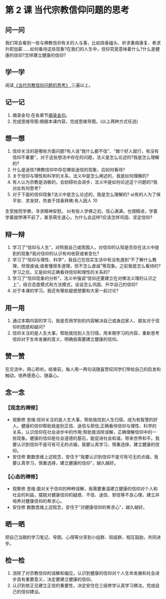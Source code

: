 # 第 2 课 当代宗教信仰问题的思考

## 问一问

我们常会看到一些与佛教信仰有关的人与事，比如烧香磕头、祈求重病康复、希求升职加薪......如何看待这些现象?在我们的人生中，信仰究竟意味着什么?什么是健康的信仰?怎样建立健康的信仰?

## 学一学

阅读[《当代宗教信仰问题的思考》](./02当代宗教信仰问题的思考),三遍以上。

## 记一记

1. 摘录金句:在各章节[摘录金句](./)。
2. 完成思维导图:根据本课内容，完成思维导图。(以上两种方式任选)

## 想一想

1. 信仰关注的是哪些方面问题?有人说“我什么都不信”、“做个好人就行，有没有信仰不重要”，对于这些想法中存在的问题，法义是怎么论述的?我是怎么理解的?
2. 什么是迷信?佛教信仰中存在哪些迷信的现象，应如何看待?
3. 关于信仰与理性和科学的关系，法义中是怎么阐述的，我是如何理解的?
4. 有人认为宗教是消极的，会妨碍社会进步，法义中是如何论述这个问题的?我对此有何思考?
5. 对于下面的信仰现象?法义中是怎么论述的，我是怎么理解的?
   a)有的人为了保平安、求发财，热衷于烧香拜佛;有人因人 10

生受挫而学佛，寻求精神安慰。
b)有些人学佛之初，信心满满，也很精进，学着学着就停滞不前了，甚至萌生退心，为什么会这样?应该怎样巩固、坚定信仰?

## 辩一辩

1. 学习了“信仰与人生”，对照我自己或周围人，对信仰的认知是否存在法义中提到的现象?我对信仰的认识有何收获或者变化?
2. 学习了“信仰与理性、科学”，我自己在现实生活中有没有遇到“不了解什么教理，但很虔诚;或者懂很多道理，但不怎么虔诚”等现象。之前我是怎么看待的?学习之后，又是如何正确看待信仰和理性的关系的?
3. 学习了“信仰现象的分析”，法义中强调“信仰还要建立在对佛法义理的认识之上”，结合态度模式和方法模式，谈谈怎么巩固、升华自己的信仰?
4. 对于本课的学习，我还有哪些疑惑想要和大家一起讨论?

## 用一用

1. 通过本期内容的学习，我是否用学到的内容解决自己或身边家人、朋友对于信仰的困惑和疑问?
2. 信仰关注的是人生大事，帮助我找到人生归宿，用本期学习的内容，重新思考信仰对于生命发展的意义，明确我需要建立健康的信仰。

## 赞一赞

在交流中，用心聆听。结束前，每人用一两句话随喜赞叹同学们带给自己的启发和触动，培养感恩心、随喜心。

## 念一念

### 【观念的禅修】

  - 观察修
    思维:信仰关注的是人生大事，帮助我找到人生归宿，成为有智慧的好人。健康的信仰帮助我鉴别正信、迷信与邪信;正确看待信仰与理性、科学的关系，认识信仰在社会进步中的作用;帮助我消除误解，正确理解信仰中的一些现象。健康的信仰是社会道德的基石，能促进社会和谐，带来世界和平。我要认识到信仰不是可有可无的点缀，我要认真学习，慎重选择，建立健康的信仰。
  - 安住修
    数数思维上述观念，安住于“我要认识到信仰不是可有可无的点缀，我要认真学习，慎重选择，建立健康的信仰”，越久越好。

### 【心态的禅修】

  - 观察修
    思维:面对关于信仰的种种误解，我需要重温建立健康的信仰对个人和社会的利益，摆脱对健康信仰的疑惑、不信、迷信、邪信等不良心理，建立并培养对健康信仰的希求心。
  - 安住修
    数数思维上述观念，安住于“对健康信仰的希求心”，越久越好。

## 晒一晒

把自己当期的学习笔记、导图、心得等分享到小组群、班级群，相互鼓励，共同进步。

## 检一检

1. 消除了对宗教信仰的误解和偏见，认识到健康的信仰对个人生命发展和社会进步具有重要意义，决定要建立健康的信仰。
2. 认识到依正见建立正信的重要性，决定安住在三级修学认真学习佛法，完成自己的信仰建设。
